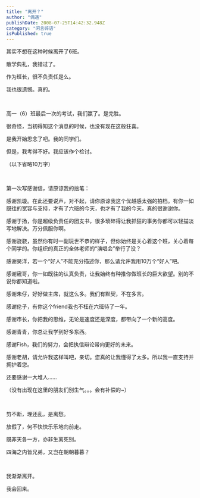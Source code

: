 ```yaml
---
title: "离开？"
author: "偶遇"
publishDate: 2008-07-25T14:42:32.948Z
category: "闲言碎语"
isPublished: true
---
```


<P>其实不想在这种时候离开了6班。</P>
<P>散学典礼，我错过了。</P>
<P>作为班长，很不负责任是么。</P>
<P>我也很遗憾。真的。</P>
<P>&nbsp;</P>
<P>高一（6）班最后一次的考试，我们赢了。是完胜。</P>
<P>很奇怪，当初得知这个消息的时候，也没有现在这般狂喜。</P>
<P>是我开始思念了吧。我的同学们。</P>
<P>但是，我考得不好。我应该作个检讨。</P>
<P>（以下省略10万字）</P>
<P>&nbsp;</P>
<P>第一次写感谢信，请原谅我的拙笔：</P>
<P>感谢凯璇。在此还要说声，对不起，请你原谅我这个优越感太强的拍档。有你一如既往的宽容与支持，才有了六班的今天，也才有了我的今天。真的很谢谢你。</P>
<P>感谢于扬，你是超级负责任的团支书，很多琐碎得让我抓狂的事务你都可以轻描淡写地解决。万分佩服你啊。</P>
<P>感谢骁骁，虽然你有时一副玩世不恭的样子，但你始终是关心着这个班，关心着每个同学的。你组织的真正的全体老师的“演唱会”举行了没？</P>
<P>感谢昊洋，若一个“好人”不能充分描述你，那么请允许我用10万个“好人”吧。</P>
<P>感谢宬哥，你一如既往的认真负责，让我始终有种推你做班长的巨大欲望。别的不说你都知道啦。</P>
<P>感谢朱仔，好好做主席，就这么多。我们有默契，不在多言。</P>
<P>感谢伦子，有你这个friend我也不枉在六班待了一年。</P>
<P>感谢市长，你把我的思维，无论是速度还是深度，都带向了一个新的高度。</P>
<P>感谢青青，你总让我学到好多东西。</P>
<P>感谢Fish，我们的努力，会把执信辩论带向更好的未来。</P>
<P>感谢老胡，请允许我这样叫吧，亲切。您真的让我懂得了太多。所以我一直支持并拥护着您。</P>
<P>还要感谢一大堆人……</P>
<P>（没有出现在这里的朋友们别生气。。。会有补偿的~）</P>
<P>&nbsp;</P>
<P>剪不断，理还乱，是离愁。</P>
<P>放假了，何不快快乐乐地向前走。</P>
<P>既非天各一方，亦非生离死别。</P>
<P>四海之内皆兄弟，又岂在朝朝暮暮？</P>
<P>&nbsp;</P>
<P>我渐渐离开。</P>
<P>我会回来。</P>